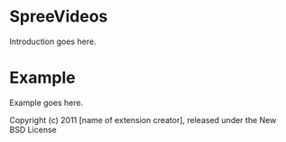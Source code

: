 SpreeVideos
===========

Introduction goes here.


Example
=======

Example goes here.


Copyright (c) 2011 [name of extension creator], released under the New BSD License
